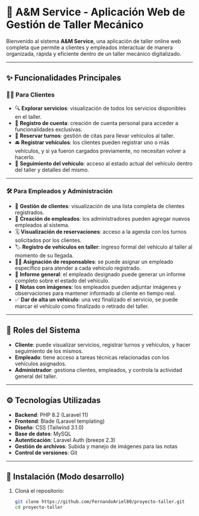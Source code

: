 # 🚗 A&M Service - Aplicación Web de Gestión de Taller Mecánico

Bienvenido al sistema **A&M Service**, una aplicación de taller online web completa que permite a clientes y empleados interactuar de manera organizada, rápida y eficiente dentro de un taller mecánico digitalizado.

---

## ✨ Funcionalidades Principales

### 🧑‍🔧 Para Clientes

- 🔍 **Explorar servicios**: visualización de todos los servicios disponibles en el taller.
- 📝 **Registro de cuenta**: creación de cuenta personal para acceder a funcionalidades exclusivas.
- 📅 **Reservar turnos**: gestión de citas para llevar vehículos al taller.
- 🚘 **Registrar vehículos**: los clientes pueden registrar uno o más vehículos, y si ya fueron cargados previamente, no necesitan volver a hacerlo.
- 🔧 **Seguimiento del vehículo**: acceso al estado actual del vehículo dentro del taller y detalles del mismo.

---

### 🛠️ Para Empleados y Administración

- 👥 **Gestión de clientes**: visualización de una lista completa de clientes registrados.
- 👤 **Creación de empleados**: los administradores pueden agregar nuevos empleados al sistema.
- 🗓️ **Visualización de reservaciones**: acceso a la agenda con los turnos solicitados por los clientes.
- 🏷️ **Registro de vehículos en taller**: ingreso formal del vehículo al taller al momento de su llegada.
- 👨‍🔧 **Asignación de responsables**: se puede asignar un empleado específico para atender a cada vehículo registrado.
- 📄 **Informe general**: el empleado designado puede generar un informe completo sobre el estado del vehículo.
- 📝 **Notas con imágenes**: los empleados pueden adjuntar imágenes y observaciones para mantener informado al cliente en tiempo real.
- ✅ **Dar de alta un vehículo**: una vez finalizado el servicio, se puede marcar el vehículo como finalizado o retirado del taller.

---

## 🔐 Roles del Sistema

- **Cliente**: puede visualizar servicios, registrar turnos y vehículos, y hacer seguimiento de los mismos.
- **Empleado**: tiene acceso a tareas técnicas relacionadas con los vehículos asignados.
- **Administrador**: gestiona clientes, empleados, y controla la actividad general del taller.

---

## ⚙️ Tecnologías Utilizadas

- **Backend**: PHP 8.2 (Laravel 11)
- **Frontend**: Blade (Laravel templating)
- **Diseño**: CSS (Tailwind 3.1.0)
- **Base de datos**: MySQL
- **Autenticación**: Laravel Auth (breeze 2.3)
- **Gestión de archivos**: Subida y manejo de imágenes para las notas
- **Control de versiones**: Git

---


## 🚀 Instalación (Modo desarrollo)

1. Cloná el repositorio:
   ```bash
   git clone https://github.com/FernandoAriel80/proyecto-taller.git
   cd proyecto-taller
